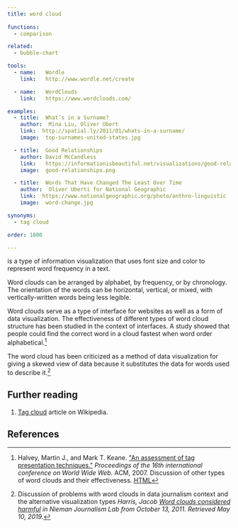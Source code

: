 ```yaml
---
title: word cloud
  
functions:
  - comparison

related:
  - bubble-chart

tools:
  - name:   Wordle
    link:   http://www.wordle.net/create

  - name:   WordClouds
    link:   https://www.wordclouds.com/

examples:
  - title:  What’s in a Surname?
    author:  Mina Liu, Oliver Ubert
    link:  http://spatial.ly/2011/01/whats-in-a-surname/
    image:  top-surnames-united-states.jpg

  - title:  Good Relationships
    author: David McCandless
    link:   https://informationisbeautiful.net/visualizations/good-relationtips-most-commonly-given-relationship-advice
    image:  good-relationships.png

  - title:  Words That Have Changed The Least Over Time
    author:  Oliver Uberti for National Geographic
    link:  https://www.nationalgeographic.org/photo/anthro-linguistic
    image:  word-change.jpg

synonyms: 
  - tag cloud

order: 1000

---
```


is a type of information visualization that uses font size and color to represent word frequency in a text. 

<!--more-->
Word clouds can be arranged by alphabet, by frequency, or by chronology. The orientation of the words can be horizontal, vertical, or mixed, with vertically-written words being less legible.

Word clouds serve as a type of interface for websites as well as a form of data visualization. The effectiveness of different types of word cloud structure has been studied in the context of interfaces. A study showed that people could find the correct word in a cloud fastest when word order alphabetical.[^halvey]


The word cloud has been criticized as a method of data visualization for giving a skewed view of data because it substitutes the data for words used to describe it.[^harris]


## Further reading
1. [Tag cloud](https://en.wikipedia.org/wiki/Tag_cloud) article on Wikipedia.

## References
[^halvey]: Halvey, Martin J., and Mark T. Keane. ["An assessment of tag presentation techniques."](https://doi.org/10.1145/1242572.1242826) *Proceedings of the 16th international conference on World Wide Web.* ACM, 2007. Discussion of other types of word clouds and their effectiveness. [HTML](http://www2007.org/htmlposters/poster988/)
[^harris]: Discussion of problems with word clouds in data journalism context and the alternative visualization types *Harris, Jacob [Word clouds considered harmful](https://www.labor.ucla.edu/wp-content/uploads/2015/03/word-clouds-harmful.pdf) in Nieman Journalism Lab from October 13, 2011. Retrieved May 10, 2019.*

